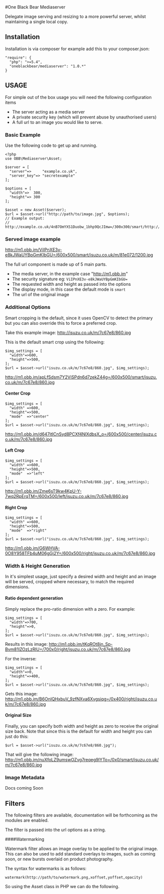 #One Black Bear Mediaserver

Delegate image serving and resizing to a more powerful server, whilst maintaining a single local copy.

## Installation

Installation is via composer for example add this to your composer.json:

    "require": {
      "php": ">=5.4",
      "oneblackbear/mediaserver": "1.0.*"
    }
    


## USAGE

For simple out of the box usage you will need the following configuration items

* The server acting as a media server
* A private security key (which will prevent abuse by unauthorised users)
* A full url to an image you would like to serve.


### Basic Example

Use the following code to get up and running.

    <?php
    use OBB\Mediaserver\Asset;
    
    $server = [
      "server"=>     "example.co.uk",
      "server_key"=> "secretexample"
    ];
    
    $options = [
      "width"=>  300,
      "height"=> 300
    ];
    
    $asset = new Asset($server);
    $url = $asset->url("http://path/to/image.jpg", $options);
    // Example output:
    // http://example.co.uk/4nB7OmYXS1Duobw_1bhp9QcJImw=/300x300/smart/http://path/to/image.jpg

### Served image example

http://m1.obb.im/ViIPnXE3v-e8kJWaUYBpGmKIbGU=/600x500/smart/isuzu.co.uk/m/81e072/1200.jpg

The full url component is made up of 5 main parts.

* The media server, in the example case "http://m1.obb.im"
* The security signature eg: `ViIPnXE3v-e8kJWaUYBpGmKIbGU=`
* The requested width and height as passed into the options
* The display mode, in this case the default mode is `smart`
* The url of the original image

### Additional Options

Smart cropping is the default, since it uses OpenCV to detect the primary but you can also override this to force a preferred crop.

Take this example image:
http://isuzu.co.uk/m/7c67e8/860.jpg

This is the default smart crop using the following:

    $img_settings = [
      "width"=>600,
      "height"=>500,
    ];
    $url = $asset->url("isuzu.co.uk/m/7c67e8/860.jpg", $img_settings);
http://m1.obb.im/apLfSdsm7Y2ViSPdn6d7zekZ44g=/600x500/smart/isuzu.co.uk/m/7c67e8/860.jpg

#### Center Crop

    $img_settings = [
      "width" =>600,
      "height"=>500,
      "mode"  =>"center"
    ];
    $url = $asset->url("isuzu.co.uk/m/7c67e8/860.jpg", $img_settings);
    
http://m1.obb.im/d647itICnSyd8PCXf4NlXdbsX_o=/600x500/center/isuzu.co.uk/m/7c67e8/860.jpg

#### Left Crop

    $img_settings = [
      "width" =>600,
      "height"=>500,
      "mode"  =>"left"
    ];
    $url = $asset->url("isuzu.co.uk/m/7c67e8/860.jpg", $img_settings);
    
http://m1.obb.im/Zme6sT9kw4KpU-Y-7wq2RpErqTM=/600x500/left/isuzu.co.uk/m/7c67e8/860.jpg

#### Right Crop

    $img_settings = [
      "width" =>600,
      "height"=>500,
      "mode"  =>"right"
    ];
    $url = $asset->url("isuzu.co.uk/m/7c67e8/860.jpg", $img_settings);
    
http://m1.obb.im/G6WHVA-0O8Y958TFb4uM06gGj2Y=/600x500/right/isuzu.co.uk/m/7c67e8/860.jpg


### Width & Height Generation

In it's simplest usage, just specify a desired width and height and an image will be served, cropped where necessary, to match the required dimensions.

#### Ratio dependent generation

Simply replace the pro-ratio dimension with a zero. For example:

    $img_settings = [
      "width"=>700,
      "height"=>0,
    ];
    $url = $asset->url("isuzu.co.uk/m/7c67e8/860.jpg", $img_settings);
    
Results in this image: http://m1.obb.im/tKqROt8jn_Sp-Bvm81IZOzLzRlU=/700x0/right/isuzu.co.uk/m/7c67e8/860.jpg

For the inverse:

    $img_settings = [
      "width"=>0,
      "height"=>400,
    ];
    $url = $asset->url("isuzu.co.uk/m/7c67e8/860.jpg", $img_settings);
    
Gets this image: http://m1.obb.im/B6OnIQHxbuV_9zfNXva6Xvgsiqg=/0x400/right/isuzu.co.uk/m/7c67e8/860.jpg


#### Original Size

Finally, you can specify both width and height as zero to receive the original size back. Note that since this is the default for width and height you can just do this:

    $url = $asset->url("isuzu.co.uk/m/7c67e8/860.jpg");
    
That will give the following image: http://m1.obb.im/nuXfoLZ9umswOZvg7reqeg9lYTo=/0x0/smart/isuzu.co.uk/m/7c67e8/860.jpg

### Image Metadata

Docs coming Soon


## Filters

The following filters are available, documentation will be forthcoming as the modules are enabled.

The filter is passed into the url options as a string.

####Watermarking

Watermark filter allows an image overlay to be applied to the original image. This can also be used to add standard overlays to images, such as coming soon, or new bursts overlaid on product photography.

The syntax for watermarks is as follows:

    watermark(http://path/to/watermark.png,xoffset,yoffset,opacity)
    
So using the Asset class in PHP we can do the following.




